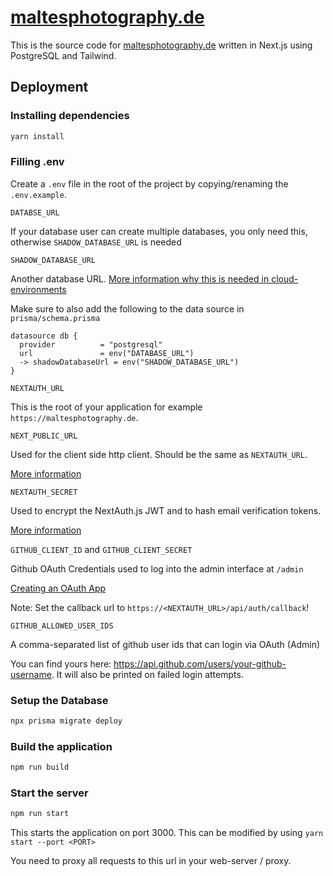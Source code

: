 # [maltesphotography.de](https://maltesphotography.de/)

This is the source code for [maltesphotography.de](https://maltesphotography.de/) written in Next.js using PostgreSQL and Tailwind.

## Deployment

### Installing dependencies

```bash
yarn install
```

### Filling .env

Create a `.env` file in the root of the project by copying/renaming the `.env.example`.

`DATABSE_URL`

If your database user can create multiple databases, you only need this, otherwise `SHADOW_DATABASE_URL` is needed

`SHADOW_DATABASE_URL`

Another database URL. [More information why this is needed in cloud-environments](https://www.prisma.io/docs/concepts/components/prisma-migrate/shadow-database#cloud-hosted-shadow-databases-must-be-created-manually)

Make sure to also add the following to the data source in `prisma/schema.prisma`

```
datasource db {
  provider          = "postgresql"
  url               = env("DATABASE_URL")
  -> shadowDatabaseUrl = env("SHADOW_DATABASE_URL")
}
```

`NEXTAUTH_URL`

This is the root of your application for example `https://maltesphotography.de`.

`NEXT_PUBLIC_URL`

Used for the client side http client. Should be the same as `NEXTAUTH_URL`.

[More information](https://next-auth.js.org/configuration/options#nextauth_url)

`NEXTAUTH_SECRET`

Used to encrypt the NextAuth.js JWT and to hash email verification tokens.

[More information](https://next-auth.js.org/configuration/options#nextauth_secret)

`GITHUB_CLIENT_ID` and `GITHUB_CLIENT_SECRET`

Github OAuth Credentials used to log into the admin interface at `/admin`

[Creating an OAuth App](https://docs.github.com/en/developers/apps/building-oauth-apps/creating-an-oauth-app)

Note: Set the callback url to `https://<NEXTAUTH_URL>/api/auth/callback`!

`GITHUB_ALLOWED_USER_IDS`

A comma-separated list of github user ids that can login via OAuth (Admin)

You can find yours here: https://api.github.com/users/your-github-username. It will also be printed on failed login attempts.

### Setup the Database

```bash
npx prisma migrate deploy
```

### Build the application

```bash
npm run build
```

### Start the server

```bash
npm run start
```

This starts the application on port 3000. This can be modified by using `yarn start --port <PORT>`

You need to proxy all requests to this url in your web-server / proxy.
